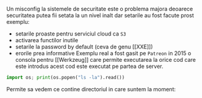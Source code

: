 Un misconfig la sistemele de securitate este o problema majora deoarece securitatea putea fii setata la un nivel inalt dar setarile au fost facute prost exemplu:
- setarile proaste pentru serviciul cloud ca `S3`
- activarea functilor inutile
- setarile la password by default (ceva de genu [[XXE]])
- erorile prea informative
Exemplu real a fost gasit pe `Patreon` in 2015 o consola pentru [[Werkzeug]] care permite executarea la orice cod care este introdus acest cod este executat pe partea de server. 
```python
import os; print(os.popen("ls -la").read())
```
Permite sa vedem ce contine directoriul in care suntem la moment:
 